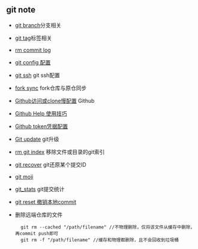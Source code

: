 ## git note
- [git branch](branch.md)分支相关
- [git tag](tag.md)标签相关
- [rm commit log](rm-commit-log.md)
- [git config 配置](config.md)
- [git ssh](git_ssh.md) git ssh配置
- [fork sync](fork_sync.md) fork仓库与原仓同步
- [Github访问或clone慢配置](github.md) Github 
- [Github Help 使用技巧](github_help.md)
- [Github token凭据配置](github_token.md)
- [Git update](update.md) git升级
- [rm git index](rm.md) 移除文件或目录的git索引
- [git recover](git_recover.md) git还原某个提交ID
- [git moji](https://gitmoji.carloscuesta.me/)
- [git_stats](git_stats.md) git提交统计
- [git reset 撤销本地commit](reset.md)
- 删除远端仓库的文件

		git rm --cached "/path/filename" //不物理删除，仅将该文件从缓存中删除，再commit push即可
		git rm -f "/path/filename" //缓存和物理都删除，且不会回收到垃圾桶